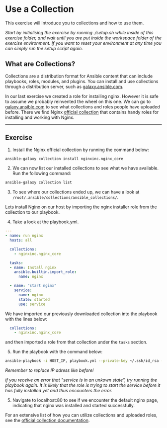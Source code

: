 # Use a Collection

This exercise will introduce you to collections and how to use them.

*Start by initialising the exercise by running ./setup.sh while inside of this exercise folder, and wait until you are put inside the workspace folder of the exercise environment. If you want to reset your environment at any time you can simply run the setup script again.*

## What are Collections?

Collections are a distribution format for Ansible content that can include playbooks, roles, modules, and plugins. You can install and use collections through a distribution server, such as [galaxy.ansible.com](https://galaxy.ansible.com).

In our last exercise we created a role for installing nginx. However it is safe to assume we probably reinvented the wheel on this one. We can go to [galaxy.ansible.com](https://galaxy.ansible.com) to see what collections and roles people have uploaded before. There we find Nginx [official collection](https://galaxy.ansible.com/nginxinc/nginx_core) that contains handy roles for installing and working with Nginx.

---

## Exercise

1. Install the Nginx official collection by running the command below:

```bash
ansible-galaxy collection install nginxinc.nginx_core
```

2. We can now list our installed collections to see what we have available. Run the following command:

```bash
ansible-galaxy collection list
```

3. To see where our collections ended up, we can have a look at `/root/.ansible/collections/ansible_collections/`.

Lets install Nginx on our host by importing the nginx installer role from the collection to our playbook.

4. Take a look at the playbook.yml.

```yaml
---
- name: run nginx
  hosts: all

  collections:
    - nginxinc.nginx_core

  tasks:
  - name: Install nginx
    ansible.builtin.import_role:
      name: nginx

  - name: "start nginx"
    service:
      name: nginx
      state: started
      use: service

```

We have imported our previously downloaded collection into the playbook with the lines below:

```yaml
  collections:
    - nginxinc.nginx_core
```

and then imported a role from that collection under the `tasks` section.

5. Run the playbook with the command below:

```bash
ansible-playbook -i HOST_IP, playbook.yml --private-key ~/.ssh/id_rsa -u root
```
*Remember to replace IP adress like before!*

*if you receive an error that "service is in an unkown state", try running the playbook again. It is likely that the role is trying to start the service before it has fully installed yet and thus encounters the error.*

5. Navigate to localhost:80 to see if we encounter the default nginx page, indicating that nginx was installed and started successfully.

For an extensive list of how you can utilize collections and uploaded roles, see the [official collection documentation](https://docs.ansible.com/ansible/latest/collections_guide/index.html).
